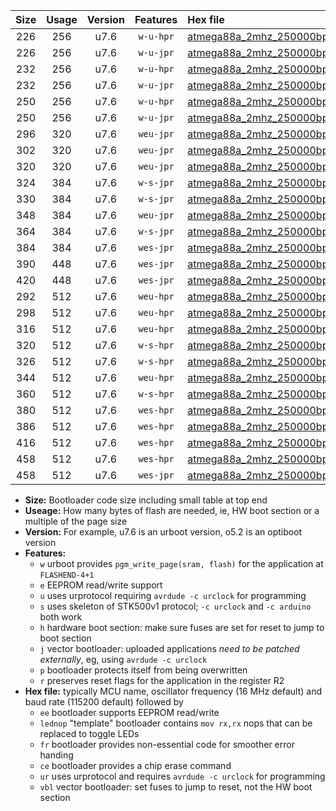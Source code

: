 |Size|Usage|Version|Features|Hex file|
|:-:|:-:|:-:|:-:|:--|
|226|256|u7.6|`w-u-hpr`|[atmega88a_2mhz_250000bps_ur.hex](https://raw.githubusercontent.com/stefanrueger/urboot/main//atmega88a_2mhz_250000bps_ur.hex)|
|226|256|u7.6|`w-u-jpr`|[atmega88a_2mhz_250000bps_ur_vbl.hex](https://raw.githubusercontent.com/stefanrueger/urboot/main//atmega88a_2mhz_250000bps_ur_vbl.hex)|
|232|256|u7.6|`w-u-hpr`|[atmega88a_2mhz_250000bps_lednop_ur.hex](https://raw.githubusercontent.com/stefanrueger/urboot/main//atmega88a_2mhz_250000bps_lednop_ur.hex)|
|232|256|u7.6|`w-u-jpr`|[atmega88a_2mhz_250000bps_lednop_ur_vbl.hex](https://raw.githubusercontent.com/stefanrueger/urboot/main//atmega88a_2mhz_250000bps_lednop_ur_vbl.hex)|
|250|256|u7.6|`w-u-hpr`|[atmega88a_2mhz_250000bps_lednop_fr_ur.hex](https://raw.githubusercontent.com/stefanrueger/urboot/main//atmega88a_2mhz_250000bps_lednop_fr_ur.hex)|
|250|256|u7.6|`w-u-jpr`|[atmega88a_2mhz_250000bps_lednop_fr_ur_vbl.hex](https://raw.githubusercontent.com/stefanrueger/urboot/main//atmega88a_2mhz_250000bps_lednop_fr_ur_vbl.hex)|
|296|320|u7.6|`weu-jpr`|[atmega88a_2mhz_250000bps_ee_ur_vbl.hex](https://raw.githubusercontent.com/stefanrueger/urboot/main//atmega88a_2mhz_250000bps_ee_ur_vbl.hex)|
|302|320|u7.6|`weu-jpr`|[atmega88a_2mhz_250000bps_ee_lednop_ur_vbl.hex](https://raw.githubusercontent.com/stefanrueger/urboot/main//atmega88a_2mhz_250000bps_ee_lednop_ur_vbl.hex)|
|320|320|u7.6|`weu-jpr`|[atmega88a_2mhz_250000bps_ee_lednop_fr_ur_vbl.hex](https://raw.githubusercontent.com/stefanrueger/urboot/main//atmega88a_2mhz_250000bps_ee_lednop_fr_ur_vbl.hex)|
|324|384|u7.6|`w-s-jpr`|[atmega88a_2mhz_250000bps_vbl.hex](https://raw.githubusercontent.com/stefanrueger/urboot/main//atmega88a_2mhz_250000bps_vbl.hex)|
|330|384|u7.6|`w-s-jpr`|[atmega88a_2mhz_250000bps_lednop_vbl.hex](https://raw.githubusercontent.com/stefanrueger/urboot/main//atmega88a_2mhz_250000bps_lednop_vbl.hex)|
|348|384|u7.6|`weu-jpr`|[atmega88a_2mhz_250000bps_ee_lednop_fr_ce_ur_vbl.hex](https://raw.githubusercontent.com/stefanrueger/urboot/main//atmega88a_2mhz_250000bps_ee_lednop_fr_ce_ur_vbl.hex)|
|364|384|u7.6|`w-s-jpr`|[atmega88a_2mhz_250000bps_lednop_fr_vbl.hex](https://raw.githubusercontent.com/stefanrueger/urboot/main//atmega88a_2mhz_250000bps_lednop_fr_vbl.hex)|
|384|384|u7.6|`wes-jpr`|[atmega88a_2mhz_250000bps_ee_vbl.hex](https://raw.githubusercontent.com/stefanrueger/urboot/main//atmega88a_2mhz_250000bps_ee_vbl.hex)|
|390|448|u7.6|`wes-jpr`|[atmega88a_2mhz_250000bps_ee_lednop_vbl.hex](https://raw.githubusercontent.com/stefanrueger/urboot/main//atmega88a_2mhz_250000bps_ee_lednop_vbl.hex)|
|420|448|u7.6|`wes-jpr`|[atmega88a_2mhz_250000bps_ee_lednop_fr_vbl.hex](https://raw.githubusercontent.com/stefanrueger/urboot/main//atmega88a_2mhz_250000bps_ee_lednop_fr_vbl.hex)|
|292|512|u7.6|`weu-hpr`|[atmega88a_2mhz_250000bps_ee_ur.hex](https://raw.githubusercontent.com/stefanrueger/urboot/main//atmega88a_2mhz_250000bps_ee_ur.hex)|
|298|512|u7.6|`weu-hpr`|[atmega88a_2mhz_250000bps_ee_lednop_ur.hex](https://raw.githubusercontent.com/stefanrueger/urboot/main//atmega88a_2mhz_250000bps_ee_lednop_ur.hex)|
|316|512|u7.6|`weu-hpr`|[atmega88a_2mhz_250000bps_ee_lednop_fr_ur.hex](https://raw.githubusercontent.com/stefanrueger/urboot/main//atmega88a_2mhz_250000bps_ee_lednop_fr_ur.hex)|
|320|512|u7.6|`w-s-hpr`|[atmega88a_2mhz_250000bps.hex](https://raw.githubusercontent.com/stefanrueger/urboot/main//atmega88a_2mhz_250000bps.hex)|
|326|512|u7.6|`w-s-hpr`|[atmega88a_2mhz_250000bps_lednop.hex](https://raw.githubusercontent.com/stefanrueger/urboot/main//atmega88a_2mhz_250000bps_lednop.hex)|
|344|512|u7.6|`weu-hpr`|[atmega88a_2mhz_250000bps_ee_lednop_fr_ce_ur.hex](https://raw.githubusercontent.com/stefanrueger/urboot/main//atmega88a_2mhz_250000bps_ee_lednop_fr_ce_ur.hex)|
|360|512|u7.6|`w-s-hpr`|[atmega88a_2mhz_250000bps_lednop_fr.hex](https://raw.githubusercontent.com/stefanrueger/urboot/main//atmega88a_2mhz_250000bps_lednop_fr.hex)|
|380|512|u7.6|`wes-hpr`|[atmega88a_2mhz_250000bps_ee.hex](https://raw.githubusercontent.com/stefanrueger/urboot/main//atmega88a_2mhz_250000bps_ee.hex)|
|386|512|u7.6|`wes-hpr`|[atmega88a_2mhz_250000bps_ee_lednop.hex](https://raw.githubusercontent.com/stefanrueger/urboot/main//atmega88a_2mhz_250000bps_ee_lednop.hex)|
|416|512|u7.6|`wes-hpr`|[atmega88a_2mhz_250000bps_ee_lednop_fr.hex](https://raw.githubusercontent.com/stefanrueger/urboot/main//atmega88a_2mhz_250000bps_ee_lednop_fr.hex)|
|458|512|u7.6|`wes-hpr`|[atmega88a_2mhz_250000bps_ee_lednop_fr_ce.hex](https://raw.githubusercontent.com/stefanrueger/urboot/main//atmega88a_2mhz_250000bps_ee_lednop_fr_ce.hex)|
|458|512|u7.6|`wes-jpr`|[atmega88a_2mhz_250000bps_ee_lednop_fr_ce_vbl.hex](https://raw.githubusercontent.com/stefanrueger/urboot/main//atmega88a_2mhz_250000bps_ee_lednop_fr_ce_vbl.hex)|

- **Size:** Bootloader code size including small table at top end
- **Useage:** How many bytes of flash are needed, ie, HW boot section or a multiple of the page size
- **Version:** For example, u7.6 is an urboot version, o5.2 is an optiboot version
- **Features:**
  + `w` urboot provides `pgm_write_page(sram, flash)` for the application at `FLASHEND-4+1`
  + `e` EEPROM read/write support
  + `u` uses urprotocol requiring `avrdude -c urclock` for programming
  + `s` uses skeleton of STK500v1 protocol; `-c urclock` and `-c arduino` both work
  + `h` hardware boot section: make sure fuses are set for reset to jump to boot section
  + `j` vector bootloader: uploaded applications *need to be patched externally*, eg, using `avrdude -c urclock`
  + `p` bootloader protects itself from being overwritten
  + `r` preserves reset flags for the application in the register R2
- **Hex file:** typically MCU name, oscillator frequency (16 MHz default) and baud rate (115200 default) followed by
  + `ee` bootloader supports EEPROM read/write
  + `lednop` "template" bootloader contains `mov rx,rx` nops that can be replaced to toggle LEDs
  + `fr` bootloader provides non-essential code for smoother error handing
  + `ce` bootloader provides a chip erase command
  + `ur` uses urprotocol and requires `avrdude -c urclock` for programming
  + `vbl` vector bootloader: set fuses to jump to reset, not the HW boot section
